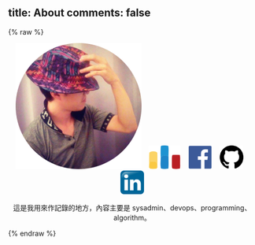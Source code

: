 title: About
comments: false
---

{% raw %}
<p><center>
<img src="avatar.png" class="do-not-render" style="display: inline;">
&nbsp;&nbsp;
<a href="http://codeforces.com/profile/changyuheng"><img src="codeforces_logo.svg" class="do-not-render" style="height: 48px; display: inline;"></a>
&nbsp;&nbsp;
<a href="https://fb.me/mr.changyuheng"><img src="facebook_logo.svg" class="do-not-render" style="height: 48px; display: inline;"></a>
&nbsp;&nbsp;
<a href="https://github.com/changyuheng"><img src="github_logo.svg" class="do-not-render" style="height: 48px; display: inline;"></a>
&nbsp;&nbsp;
<a href="https://tw.linkedin.com/in/changyuheng"><img src="linkedin_logo.svg" class="do-not-render" style="height: 48px; display: inline;"></a>
</center></p>
<p><center>
這是我用來作記錄的地方，內容主要是 sysadmin、devops、programming、algorithm。
</center></p>
{% endraw %}
